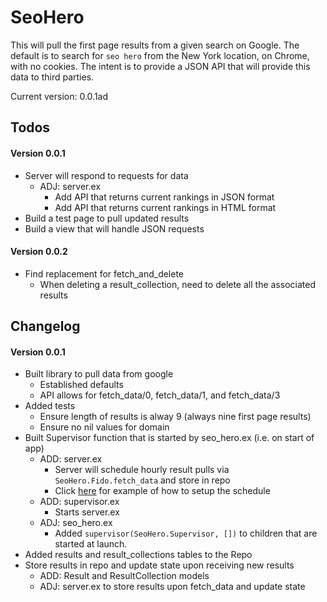 # SeoHero

This will pull the first page results from a given search on Google. The default is to search for `seo hero` from the New York location, on Chrome, with no cookies. The intent is to provide a JSON API that will provide this data to third parties.

Current version: 0.0.1ad

## Todos

#### Version 0.0.1

- Server will respond to requests for data
  - ADJ: server.ex
    - Add API that returns current rankings in JSON format
    - Add API that returns current rankings in HTML format
- Build a test page to pull updated results
- Build a view that will handle JSON requests

#### Version 0.0.2

- Find replacement for fetch_and_delete
  - When deleting a result_collection, need to delete all the associated results

## Changelog

#### Version 0.0.1

- Built library to pull data from google
  - Established defaults
  - API allows for fetch_data/0, fetch_data/1, and fetch_data/3
- Added tests
  - Ensure length of results is alway 9 (always nine first page results)
  - Ensure no nil values for domain
- Built Supervisor function that is started by seo_hero.ex (i.e. on start of app)
  - ADD: server.ex
    - Server will schedule hourly result pulls via `SeoHero.Fido.fetch_data` and store in repo
    - Click [here](http://stackoverflow.com/questions/32085258/how-to-run-some-code-every-few-hours-in-phoenix-framework) for example of how to setup the schedule
  - ADD: supervisor.ex
    - Starts server.ex
  - ADJ: seo_hero.ex
    - Added `supervisor(SeoHero.Supervisor, [])` to children that are started at launch.
- Added results and result_collections tables to the Repo
- Store results in repo and update state upon receiving new results
  - ADD: Result and ResultCollection models
  - ADJ: server.ex to store results upon fetch_data and update state
